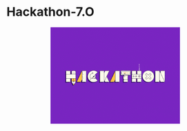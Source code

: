 # Hackathon-7.O

<p align="center" >
  <img src="https://github.com/raturi7/Images/blob/e501f71ab5ac6fd4d07cfe151956d5c8c5a7bbc4/hackathon.gif" width="300">
</p>
